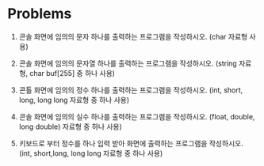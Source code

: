 # Problems

1. 콘솔 화면에 임의의 문자 하나를 출력하는 프로그램을 작성하시오.  (char 자료형 사용)

2. 콘솔 화면에 임의의 문자열 하나를 출력하는 프로그램을 작성하시오. (string 자료형, char buf[255] 중 하나 사용)

3. 콘톨 화면에 임의의 정수 하나를 출력하는 프로그램을 작성하시오. (int, short, long, long long 자료형 중 하나 사용)

4. 콘솔 화면에 임의의 실수 하나를 출력하는 프로그램을 작성하시오. (float, double, long double) 자료형 중 하나 사용)

5. 키보드로 부터 정수를 하나 입력 받아 화면에 출력하는 프로그램을 작성하시오. (int, short,long, long long 자료형 중 하나 사용)

